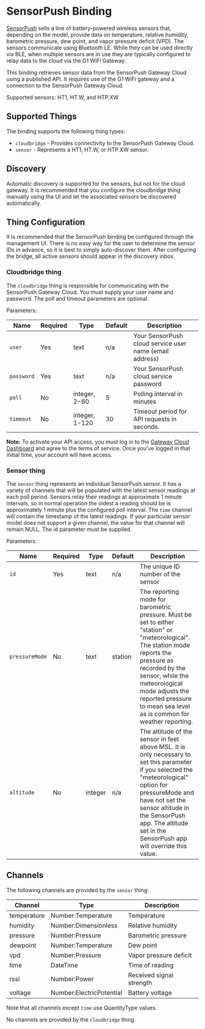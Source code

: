# SensorPush Binding

[SensorPush](https://www.sensorpush.com/) sells a line of battery-powered wireless sensors that, depending on the model, provide data on temperature, relative humidity, barometric pressure, dew point, and vapor pressure deficit (VPD).
The sensors communicate using Bluetooth LE.
While they can be used directly via BLE, when multiple sensors are in use they are typically configured to relay data to the cloud via the G1 WiFi Gateway.

This binding retrieves sensor data from the SensorPush Gateway Cloud using a published API.
It requires use of the G1 WiFi gateway and a connection to the SensorPush Gateway Cloud.

Supported sensors: HT1, HT.W, and HTP.XW

## Supported Things

The binding supports the following thing types:

* `cloudbridge` - Provides connectivity to the SensorPush Gateway Cloud.
* `sensor` - Represents a HT1, HT.W, or HTP.XW sensor.

## Discovery

Automatic discovery is supported for the sensors, but not for the cloud gateway.
It is recommended that you configure the cloudbridge thing manually using the UI and let the associated sensors be discovered automatically.

## Thing Configuration

It is recommended that the SensorPush binding be configured through the management UI.
There is no easy way for the user to determine the sensor IDs in advance, so it is best to simply auto-discover them.
After configuring the bridge, all active sensors should appear in the discovery inbox.

### Cloudbridge thing

The `cloudbridge` thing is responsible for communicating with the SensorPush Gateway Cloud.
You must supply your user name and password.
The poll and timeout parameters are optional.

Parameters:

| Name         | Required | Type          | Default | Description              |
|--------------|----------|---------------|---------|--------------------------|
| `user`     | Yes      |text           | n/a | Your SensorPush cloud service user name (email address) |
| `password`| Yes      |text           | n/a | Your SensorPush cloud service password |
| `poll`     | No       |integer, 2-60  |  5  | Polling interval in minutes |
| `timeout` | No       |integer, 1-120 | 30  | Timeout period for API requests in seconds. |

**Note:** To activate your API access, you must log in to the [Gateway Cloud Dashboard](https://dashboard.sensorpush.com/) and agree to the terms of service.
Once you've logged in that initial time, your account will have access.

### Sensor thing

The `sensor` thing represents an individual SensorPush sensor.
It has a variety of channels that will be populated with the latest sensor readings at each poll period.
Sensors relay their readings at approximate 1 minute intervals, so in normal operation the oldest a reading should be is approximately 1 minute plus the configured poll interval.
The `time` channel will contain the timestamp of the latest readings.
If your particular sensor model does not support a given channel, the value for that channel will remain NULL.
The id parameter must be supplied.

Parameters:

| Name              | Required | Type          | Default | Description                        |
|-------------------|----------|---------------|---------|------------------------------------|
| `id`             | Yes      | text          | n/a     | The unique ID number of the sensor |
| `pressureMode`| No       | text          | station | The reporting mode for barometric pressure. Must be set to either "station" or "meteorological". The station mode reports the pressure as recorded by the sensor, while the meteorological mode adjusts the reported pressure to mean sea level as is common for weather reporting.|
| `altitude`     | No       | integer       | n/a     | The altitude of the sensor in feet above MSL. It is only necessary to set this parameter if you selected the "meteorological" option for pressureMode and have not set the sensor altitude in the SensorPush app. The altitude set in the SensorPush app will override this value.|

## Channels

The following channels are provided by the `sensor` thing:

| Channel     | Type                     | Description              |
|-------------|--------------------------|--------------------------|
| temperature | Number:Temperature       | Temperature              |
| humidity    | Number:Dimensionless     | Relative humidity        |
| pressure    | Number:Pressure          | Barometric pressure      |
| dewpoint    | Number:Temperature       | Dew point                |
| vpd         | Number:Pressure          | Vapor pressure deficit   |
| time        | DateTime                 | Time of reading          |
| rssi        | Number:Power             | Received signal strength |
| voltage     | Number:ElectricPotential | Battery voltage          |

Note that all channels except `time` use QuantityType values.

No channels are provided by the `cloudbridge` thing.
